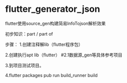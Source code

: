# flutter_generator_json

flutter使用source_gen构建简易InfoTojson解析效果

初步知识：part /  part of 

步骤：
1.创建注释解lib（flutter程序包）

2.创建执行apt lib（flutter）
  #2.1数据源_gen等具体参考项目
  
3.到项目测试项目。
  
  
  
4.flutter packages pub run build_runner build  
